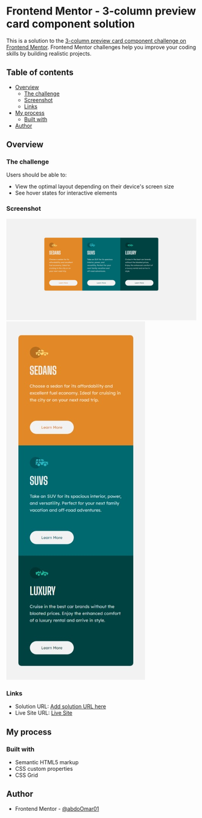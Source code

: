 # Frontend Mentor - 3-column preview card component solution

This is a solution to the [3-column preview card component challenge on Frontend Mentor](https://www.frontendmentor.io/challenges/3column-preview-card-component-pH92eAR2-). Frontend Mentor challenges help you improve your coding skills by building realistic projects. 

## Table of contents

- [Overview](#overview)
  - [The challenge](#the-challenge)
  - [Screenshot](#screenshot)
  - [Links](#links)
- [My process](#my-process)
  - [Built with](#built-with)
- [Author](#author)

## Overview

### The challenge

Users should be able to:

- View the optimal layout depending on their device's screen size
- See hover states for interactive elements

### Screenshot

![](./screenshot.jpeg)
![](./screenshot_mobile.jpeg)

### Links

- Solution URL: [Add solution URL here](https://www.frontendmentor.io/solutions/3-column-preview-hurfw2X5Vt)
- Live Site URL: [Live Site](https://abdoomar01.github.io/3columnpreview/)

## My process

### Built with

- Semantic HTML5 markup
- CSS custom properties
- CSS Grid

## Author

- Frontend Mentor - [@abdoOmar01](https://www.frontendmentor.io/profile/abdoOmar01)